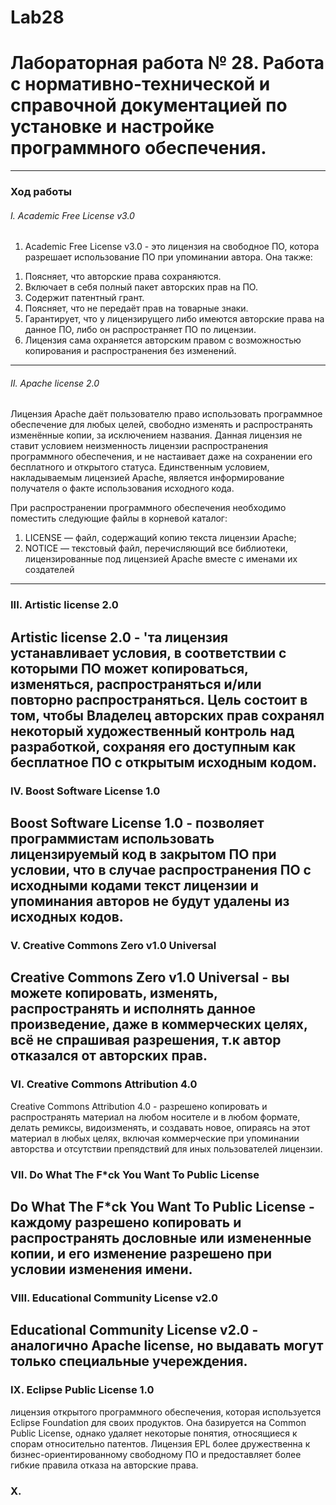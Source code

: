 # Lab28
# Лабораторная работа № 28. Работа с нормативно-технической и справочной документацией по установке и настройке программного обеспечения.
----
### Ход работы
###### I. Academic Free License v3.0
1. Academic Free License v3.0 - это лицензия на свободное ПО, котора разрешает использование ПО при упоминании автора. 
Она также:
1) Поясняет, что авторские права сохраняются.
2) Включает в себя полный пакет авторских прав на ПО.
3) Содержит патентный грант.
4) Поясняет, что не передаёт прав на товарные знаки.
5) Гарантирует, что у лицензирущего либо имеются авторские права на данное ПО, либо он распространяет ПО по лицензии.
6) Лицензия сама охраняется авторским правом с возможностью копирования и распространения без изменений.
---
###### II. Apache license 2.0
Лицензия Apache даёт пользователю право использовать программное обеспечение для любых целей, свободно изменять и распространять изменённые копии, за исключением названия. Данная лицензия не ставит условием неизменность лицензии распространения программного обеспечения, и не настаивает даже на сохранении его бесплатного и открытого статуса. Единственным условием, накладываемым лицензией Apache, является информирование получателя о факте использования исходного кода.

При распространении программного обеспечения необходимо поместить следующие файлы в корневой каталог:

1) LICENSE — файл, содержащий копию текста лицензии Apache;
2) NOTICE — текстовый файл, перечисляющий все библиотеки, лицензированные под лицензией Apache вместе с именами их создателей
---
### III. Artistic license 2.0
Artistic license 2.0 - 'та лицензия устанавливает условия, в соответствии с которыми ПО может копироваться, изменяться, распространяться и/или повторно распространяться. Цель состоит в том, чтобы Владелец авторских прав сохранял некоторый художественный контроль над разработкой, сохраняя его доступным как бесплатное ПО с открытым исходным кодом. 
---
### IV. Boost Software License 1.0
Boost Software License 1.0 - позволяет программистам использовать лицензируемый код в закрытом ПО при условии, что в случае распространения ПО с исходными кодами текст лицензии и упоминания авторов не будут удалены из исходных кодов.
---
### V. Creative Commons Zero v1.0 Universal
Creative Commons Zero v1.0 Universal - вы можете копировать, изменять, распространять и исполнять данное произведение, даже в коммерческих целях, всё не спрашивая разрешения, т.к автор отказался от авторских прав.
---
### VI. Creative Commons Attribution 4.0
Creative Commons Attribution 4.0 - разрешено копировать и распространять материал на любом носителе и в любом формате, делать ремиксы, видоизменять, и создавать новое, опираясь на этот материал в любых целях, включая коммерческие при упоминании авторства и отсутствии препядствий для иных пользователей лицензии.
### VII. Do What The F*ck You Want To Public License
Do What The F*ck You Want To Public License - каждому разрешено копировать и распространять дословные или измененные копии, и его изменение разрешено при условии изменения имени.
---
### VIII. Educational Community License v2.0
Educational Community License v2.0 - аналогично Apache license, но выдавать могут только специальные учереждения.
---
### IX. Eclipse Public License 1.0
лицензия открытого программного обеспечения, которая используется Eclipse Foundation для своих продуктов. Она базируется на Common Public License, однако удаляет некоторые понятия, относящиеся к спорам относительно патентов. Лицензия EPL более дружественна к бизнес-ориентированному свободному ПО и предоставляет более гибкие правила отказа на авторские права.
### X. 
